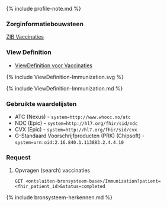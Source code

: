 {% include profile-note.md %}

### Zorginformatiebouwsteen

[ZIB Vaccinaties](https://zibs.nl/wiki/Vaccinatie-v3.1(2017NL))

### View Definition

* [ViewDefinition voor Vaccinaties](ViewDefinition-Immunization.json)

<div>
{% include ViewDefinition-Immunization.svg %}
</div>

{% include ViewDefinition-Immunization.md %}

### Gebruikte waardelijsten

* ATC (Nexus) - `system=http://www.whocc.no/atc`
* NDC (Epic) - `system=http://hl7.org/fhir/sid/ndc`
* CVX (Epic) - `system=http://hl7.org/fhir/sid/cvx`
* G-Standaard Voorschrijfproducten (PRK) (Chipsoft) - `system=urn:oid:2.16.840.1.113883.2.4.4.10`

### Request

1. Opvragen (search) vaccinaties

    `GET <ontsluiten-bronsysteem-base>/Immunization?patient=<fhir_patient_id>&status=completed`

{% include bronsysteem-herkennen.md %}